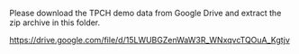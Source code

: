Please download the TPCH demo data from Google Drive and extract the zip archive in this folder.

https://drive.google.com/file/d/15LWUBGZenWaW3R_WNxqvcTQOuA_Kgtjv